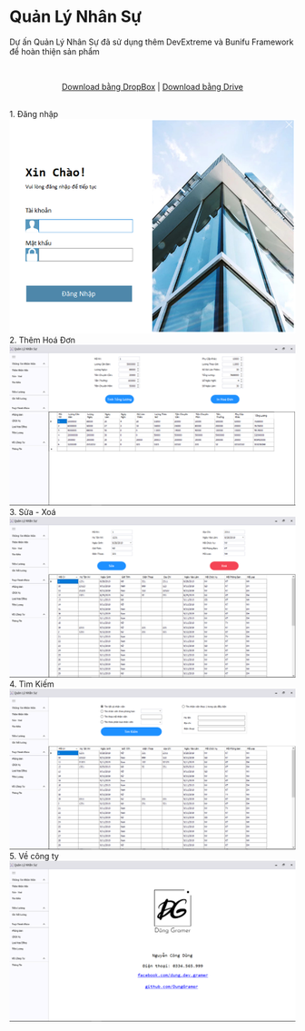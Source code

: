 # Quản Lý Nhân Sự
Dự ấn Quản Lý Nhân Sự đã sử dụng thêm DevExtreme và Bunifu Framework để hoàn thiện sản phẩm

<br/><p align="center">
  <a href="https://www.dropbox.com/s/gobzk7hnttjfmfs/Quan%20Ly%20Nhan%20Su.zip?dl=0">Download bằng DropBox</a> | 
  <a href="https://drive.google.com/open?id=1pgYbmRpW9hpYfz47qMmIJW56x8yVL748">Download bằng Drive</a>
</p> <br/>
1. Đăng nhập
<img src="https://raw.githubusercontent.com/DungGramer/QuanLyNhanSu/master/Preview/login.png">
2. Thêm Hoá Đơn
<img src="https://raw.githubusercontent.com/DungGramer/QuanLyNhanSu/master/Preview/inHoaDon.png">
3. Sửa - Xoá
<img src="https://raw.githubusercontent.com/DungGramer/QuanLyNhanSu/master/Preview/Sua%20-%20Xoa.png">
4. Tìm Kiếm
<img src="https://raw.githubusercontent.com/DungGramer/QuanLyNhanSu/master/Preview/timKiem.png">
5. Về công ty
<img src="https://raw.githubusercontent.com/DungGramer/QuanLyNhanSu/master/Preview/about.png">
